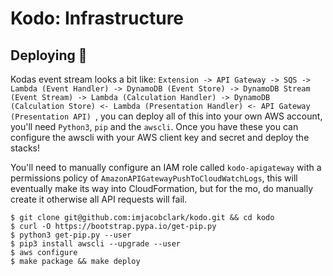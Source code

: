 # Kodo: Infrastructure

## Deploying 🚀

Kodas event stream looks a bit like: `Extension -> API Gateway -> SQS -> Lambda (Event Handler) -> DynamoDB (Event Store) -> DynamoDB Stream (Event Stream) -> Lambda (Calculation Handler) -> DynamoDB (Calculation Store) <- Lambda (Presentation Handler) <- API Gateway (Presentation API) `, you can deploy all of this into your own AWS account, you'll need `Python3`, `pip` and the `awscli`. Once you have these you can configure the awscli with your AWS client key and secret and deploy the stacks!

You'll need to manually configure an IAM role called `kodo-apigateway` with a permissions policy of `AmazonAPIGatewayPushToCloudWatchLogs`, this will eventually make its way into CloudFormation, but for the mo, do manually create it otherwise all API requests will fail.

```shell
$ git clone git@github.com:imjacobclark/kodo.git && cd kodo
$ curl -O https://bootstrap.pypa.io/get-pip.py
$ python3 get-pip.py --user
$ pip3 install awscli --upgrade --user
$ aws configure
$ make package && make deploy
```